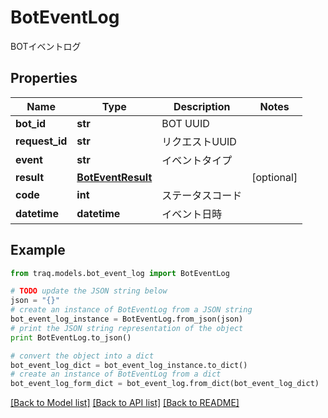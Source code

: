 # BotEventLog

BOTイベントログ

## Properties

Name | Type | Description | Notes
------------ | ------------- | ------------- | -------------
**bot_id** | **str** | BOT UUID | 
**request_id** | **str** | リクエストUUID | 
**event** | **str** | イベントタイプ | 
**result** | [**BotEventResult**](BotEventResult.md) |  | [optional] 
**code** | **int** | ステータスコード | 
**datetime** | **datetime** | イベント日時 | 

## Example

```python
from traq.models.bot_event_log import BotEventLog

# TODO update the JSON string below
json = "{}"
# create an instance of BotEventLog from a JSON string
bot_event_log_instance = BotEventLog.from_json(json)
# print the JSON string representation of the object
print BotEventLog.to_json()

# convert the object into a dict
bot_event_log_dict = bot_event_log_instance.to_dict()
# create an instance of BotEventLog from a dict
bot_event_log_form_dict = bot_event_log.from_dict(bot_event_log_dict)
```
[[Back to Model list]](../README.md#documentation-for-models) [[Back to API list]](../README.md#documentation-for-api-endpoints) [[Back to README]](../README.md)


